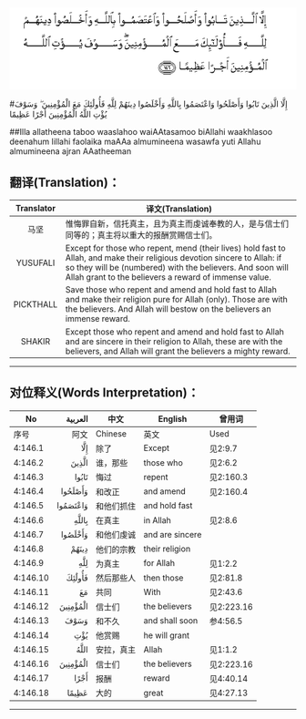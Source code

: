 ![004:146](images/004_146.gif)

#إِلَّا الَّذِينَ تَابُوا وَأَصْلَحُوا وَاعْتَصَمُوا بِاللَّهِ وَأَخْلَصُوا دِينَهُمْ لِلَّهِ فَأُولَٰئِكَ مَعَ الْمُؤْمِنِينَ ۖ وَسَوْفَ يُؤْتِ اللَّهُ الْمُؤْمِنِينَ أَجْرًا عَظِيمًا 

##Illa allatheena taboo waaslahoo waiAAtasamoo biAllahi waakhlasoo deenahum lillahi faolaika maAAa almumineena wasawfa yuti Allahu almumineena ajran AAatheeman 

## 翻译(Translation)：

| Translator | 译文(Translation)                                            |
| :--------: | ------------------------------------------------------------ |
|    马坚    | 惟悔罪自新，信托真主，且为真主而虔诚奉教的人，是与信士们同等的；真主将以重大的报酬赏赐信士们。 |
|  YUSUFALI  | Except for those who repent, mend (their lives) hold fast to Allah, and make their religious devotion sincere to Allah: if so they will be (numbered) with the believers. And soon will Allah grant to the believers a reward of immense value. |
| PICKTHALL  | Save those who repent and amend and hold fast to Allah and make their religion pure for Allah (only). Those are with the believers. And Allah will bestow on the believers an immense reward. |
|   SHAKIR   | Except those who repent and amend and hold fast to Allah and are sincere in their religion to Allah, these are with the believers, and Allah will grant the believers a mighty reward. |

---

## 对位释义(Words Interpretation)：

| No   | العربية | 中文    | English | 曾用词 |
| ---- | ------: | ------- | ------- | ------ |
| 序号 |    阿文 | Chinese | 英文    | Used   |
| 4:146.1  | إِلَّا      | 除了       | Except          | 见2:9.7    |
| 4:146.2  | الَّذِينَ    | 谁，那些   | those who       | 见2:6.2    |
| 4:146.3  | تَابُوا    | 悔过       | repent          | 见2:160.3  |
| 4:146.4  | وَأَصْلَحُوا  | 和改正     | and amend       | 见2:160.4  |
| 4:146.5  | وَاعْتَصَمُوا | 和他们抓住 | and hold fast   |            |
| 4:146.6  | بِاللَّهِ    | 在真主     | in Allah        | 见2:8.6    |
| 4:146.7  | وَأَخْلَصُوا  | 和他们虔诚 | and are sincere |            |
| 4:146.8  | دِينَهُمْ    | 他们的宗教 | their religion  |            |
| 4:146.9  | لِلَّهِ      | 为真主     | for Allah       | 见1:2.2    |
| 4:146.10 | فَأُولَٰئِكَ   | 然后那些人 | then those      | 见2:81.8   |
| 4:146.11 | مَعَ       | 共同       | With            | 见2:43.6   |
| 4:146.12 | الْمُؤْمِنِينَ | 信士们     | the believers   | 见2:223.16 |
| 4:146.13 | وَسَوْفَ     | 和不久     | and shall soon  | 参4:56.5   |
| 4:146.14 | يُؤْتِ      | 他赏赐     | he will grant   |            |
| 4:146.15 | اللَّهُ     | 安拉，真主 | Allah           | 见1:1.2    |
| 4:146.16 | الْمُؤْمِنِينَ | 信士们     | the believers   | 见2:223.16 |
| 4:146.17 | أَجْرًا     | 报酬       | reward          | 见4:40.14  |
| 4:146.18 | عَظِيمًا    | 大的       | great           | 见4:27.13  |

---
